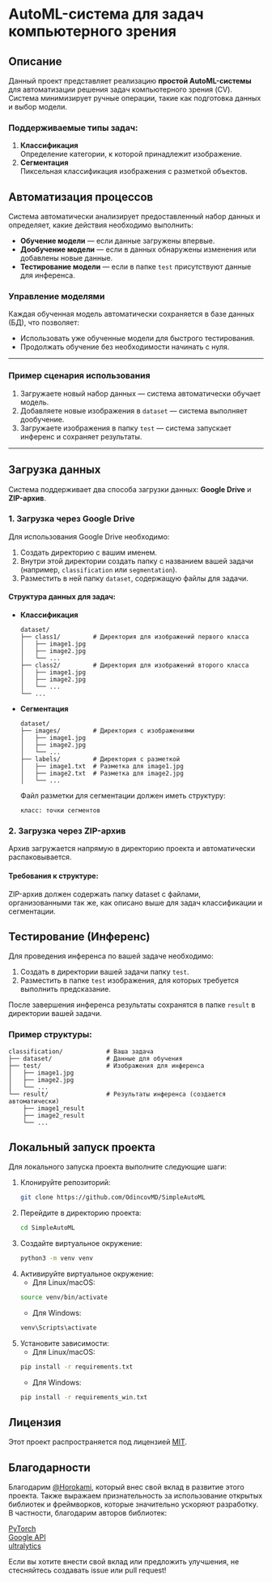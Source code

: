 # AutoML-система для задач компьютерного зрения

## Описание

Данный проект представляет реализацию **простой AutoML-системы** для автоматизации решения задач компьютерного зрения (CV). Система минимизирует ручные операции, такие как подготовка данных и выбор модели.

### Поддерживаемые типы задач:
1. **Классификация**  
   Определение категории, к которой принадлежит изображение.  
2. **Сегментация**  
   Пиксельная классификация изображения с разметкой объектов.

## Автоматизация процессов

Система автоматически анализирует предоставленный набор данных и определяет, какие действия необходимо выполнить:  
- **Обучение модели** — если данные загружены впервые.  
- **Дообучение модели** — если в данных обнаружены изменения или добавлены новые данные.  
- **Тестирование модели** — если в папке `test` присутствуют данные для инференса.  

### Управление моделями
Каждая обученная модель автоматически сохраняется в базе данных (БД), что позволяет:  
- Использовать уже обученные модели для быстрого тестирования.  
- Продолжать обучение без необходимости начинать с нуля.  

---

### Пример сценария использования
1. Загружаете новый набор данных — система автоматически обучает модель.  
2. Добавляете новые изображения в `dataset` — система выполняет дообучение.  
3. Загружаете изображения в папку `test` — система запускает инференс и сохраняет результаты.  

---

## Загрузка данных

Система поддерживает два способа загрузки данных: **Google Drive** и **ZIP-архив**.  

### **1. Загрузка через Google Drive**  
Для использования Google Drive необходимо:  
1. Создать директорию с вашим именем.  
2. Внутри этой директории создать папку с названием вашей задачи (например, `classification` или `segmentation`).  
3. Разместить в ней папку `dataset`, содержащую файлы для задачи.  

#### Структура данных для задач:
- **Классификация**  
  ```plaintext
  dataset/
  ├── class1/         # Директория для изображений первого класса
  │   ├── image1.jpg
  │   ├── image2.jpg
  │   └── ...
  ├── class2/         # Директория для изображений второго класса
  │   ├── image1.jpg
  │   ├── image2.jpg
  │   └── ...
  └── ...
  ```
- **Сегментация**
    ```plaintext
    dataset/
    ├── images/         # Директория с изображениями
    │   ├── image1.jpg
    │   ├── image2.jpg
    │   └── ...
    ├── labels/         # Директория с разметкой
    │   ├── image1.txt  # Разметка для image1.jpg
    │   ├── image2.txt  # Разметка для image2.jpg
    │   └── ...
    ```
    Файл разметки для сегментации должен иметь структуру:
    ```plaintext
    класс: точки сегментов
    ```
### **2. Загрузка через ZIP-архив**
Архив загружается напрямую в директорию проекта и автоматически распаковывается.
#### Требования к структуре:
ZIP-архив должен содержать папку dataset с файлами, организованными так же, как описано выше для задач классификации и сегментации.

## Тестирование (Инференс)

Для проведения инференса по вашей задаче необходимо:  
1. Создать в директории вашей задачи папку `test`.  
2. Разместить в папке `test` изображения, для которых требуется выполнить предсказание.  

После завершения инференса результаты сохранятся в папке `result` в директории вашей задачи.

### Пример структуры:
```plaintext
classification/            # Ваша задача
├── dataset/               # Данные для обучения
├── test/                  # Изображения для инференса
│   ├── image1.jpg
│   ├── image2.jpg
│   └── ...
└── result/                # Результаты инференса (создается автоматически)
    ├── image1_result
    ├── image2_result
    └── ...
```

## Локальный запуск проекта

Для локального запуска проекта выполните следующие шаги:

1. Клонируйте репозиторий:
   ```bash
   git clone https://github.com/OdincovMD/SimpleAutoML
   ```
2. Перейдите в директорию проекта:
    ```bash
    cd SimpleAutoML
    ```
3. Создайте виртуальное окружение:
    ```bash 
    python3 -m venv venv
    ```
4. Активируйте виртуальное окружение:
    - Для Linux/macOS:
    ```bash 
    source venv/bin/activate
    ```
    - Для Windows:
    ```bash 
    venv\Scripts\activate
    ```
5. Установите зависимости:
    - Для Linux/macOS:
    ```bash 
    pip install -r requirements.txt
    ```
    - Для Windows:
    ```bash 
    pip install -r requirements_win.txt
    ```
## Лицензия

Этот проект распространяется под лицензией [MIT](LICENSE).

## Благодарности

Благодарим [@Horokami](https://github.com/Horokami), который внес свой вклад в развитие этого проекта. Также выражаем признательность за использование открытых библиотек и фреймворков, которые значительно ускоряют разработку. В частности, благодарим авторов библиотек:

[PyTorch](https://pytorch.org)  
[Google API](https://cloud.google.com/apis/)  
[ultralytics](https://github.com/ultralytics)

Если вы хотите внести свой вклад или предложить улучшения, не стесняйтесь создавать issue или pull request!
